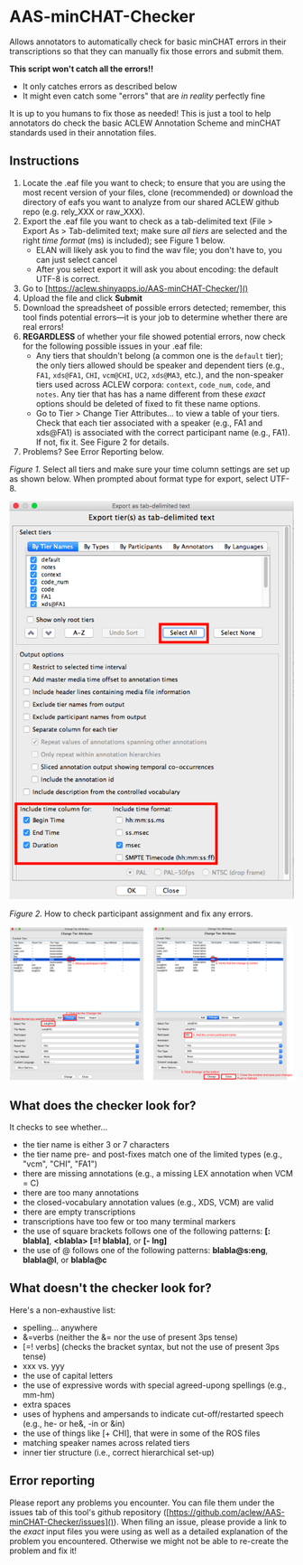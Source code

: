 # AAS-minCHAT-Checker
Allows annotators to automatically check for basic minCHAT errors in their transcriptions so that they can manually fix those errors and submit them.


**This script won't catch all the errors!!**

* It only catches errors as described below
* It might even catch some "errors" that are _in reality_ perfectly fine

It is up to you humans to fix those as needed! This is just a tool to help annotators do check the basic ACLEW Annotation Scheme and minCHAT standards used in their annotation files.


## Instructions
1. Locate the .eaf file you want to check; to ensure that you are using the most recent version of your files, clone (recommended) or download the directory of eafs you want to analyze from our shared ACLEW github repo (e.g. rely\_XXX or raw\_XXX).
2. Export the .eaf file you want to check as a tab-delimited text (File > Export As > Tab-delimited text; make sure *all tiers* are selected and the right *time format* (ms) is included); see Figure 1 below.
    * ELAN will likely ask you to find the wav file; you don't have to, you can just select cancel
    * After you select export it will ask you about encoding: the default UTF-8 is correct.
3. Go to [https://aclew.shinyapps.io/AAS-minCHAT-Checker/]()
4. Upload the file and click **Submit**
5. Download the spreadsheet of possible errors detected; remember, this tool finds potential errors—it is your job to determine whether there are real errors!
6. **REGARDLESS** of whether your file showed potential errors, now check for the following possible issues in your .eaf file:
    - Any tiers that shouldn't belong (a common one is the `default` tier); the only tiers allowed should be speaker and dependent tiers (e.g., `FA1`, `xds@FA1`, `CHI`, `vcm@CHI`, `UC2`, `xds@MA3`, etc.), and the non-speaker tiers used across ACLEW corpora: `context`, `code_num`, `code`, and `notes`. Any tier that has has a name different from these _exact_ options should be deleted of fixed to fit these name options.
    - Go to Tier > Change Tier Attributes... to view a table of your tiers. Check that each tier associated with a speaker (e.g., FA1 and xds@FA1) is associated with the correct participant name (e.g., FA1). If not, fix it. See Figure 2 for details.
7. Problems? See Error Reporting below.

_Figure 1._ Select all tiers and make sure your time column settings are set up as shown below. When prompted about format type for export, select UTF-8.

![Figure 1](EAF2TXT-screenshot.png)

_Figure 2._ How to check participant assignment and fix any errors.

![Figure 1](ChangePtcpInfo-screenshot.png)

## What does the checker look for?

It checks to see whether...

* the tier name is either 3 or 7 characters
* the tier name pre- and post-fixes match one of the limited types (e.g., "vcm", "CHI", "FA1")
* there are missing annotations (e.g., a missing LEX annotation when VCM = C)
* there are too many annotations
* the closed-vocabulary annotation values (e.g., XDS, VCM) are valid
* there are empty transcriptions
* transcriptions have too few or too many terminal markers
* the use of square brackets follows one of the following patterns: **[: blabla]**, **\<blabla\> [=! blabla]**, or **[- lng]**
* the use of @ follows one of the following patterns: **blabla@s:eng**, **blabla@l**, or **blabla@c**

## What doesn't the checker look for?

Here's a non-exhaustive list: 
  
* spelling... anywhere
* &=verbs (neither the &= nor the use of present 3ps tense)
* \[=! verbs] (checks the bracket syntax, but not the use of present 3ps tense)
* xxx vs. yyy
* the use of capital letters
* the use of expressive words with special agreed-upong spellings (e.g., mm-hm)
* extra spaces
* uses of hyphens and ampersands to indicate cut-off/restarted speech (e.g., he- or he&, -in or &in)
* the use of things like [+ CHI], that were in some of the ROS files
* matching speaker names across related tiers
* inner tier structure (i.e., correct hierarchical set-up)
  
## Error reporting

Please report any problems you encounter. You can file them under the issues tab of this tool's github repository ([https://github.com/aclew/AAS-minCHAT-Checker/issues]()). When filing an issue, please provide a link to the _exact_ input files you were using as well as a detailed explanation of the problem you encountered. Otherwise we might not be able to re-create the problem and fix it!
